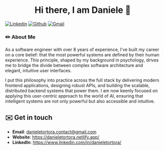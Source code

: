 <h1 align="center">Hi there, I am Daniele 👋</h1>

[![Linkedin](https://img.shields.io/badge/-LinkedIn-blue?style=flat&logo=Linkedin&logoColor=white)](https://www.linkedin.com/in/danieletortora/)
[![Github](https://img.shields.io/badge/-Github-000?style=flat&logo=Github&logoColor=white)](https://github.com/floroz)
[![Gmail](https://img.shields.io/badge/-Gmail-c14438?style=flat&logo=Gmail&logoColor=white)](mailto:contact@danieletortora.com)

### ✏️ About Me

As a software engineer with over 8 years of experience, I've built my career on a core belief: that the most powerful systems are defined by their human experience. This principle, shaped by my background in psychology, drives me to bridge the divide between complex software architecture and elegant, intuitive user interfaces.

I put this philosophy into practice across the full stack by delivering modern frontend applications, designing robust APIs, and building the scalable, distributed backend systems that power them. I am now keenly focused on applying this user-centric approach to the world of AI, ensuring that intelligent systems are not only powerful but also accessible and intuitive.


## ✉️ Get in touch

- **Email**: danieletortora.contact@gmail.com 
- **Website**: https://danieletortora.netlify.app/
- **LinkedIn**: https://www.linkedin.com/in/danieletortora/
